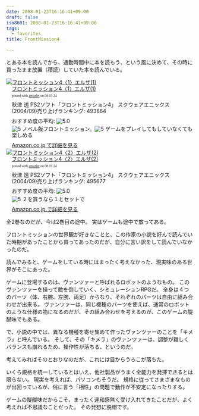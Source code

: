 ```yaml
---
date: 2008-01-23T16:16:41+09:00
draft: false
iso8601: 2008-01-23T16:16:41+09:00
tags:
  - favorites
title: FrontMission4

---
```


とある本を読んでから、通勤時間中に本を読もう、という風に決めて、その時に買ったまま放置（積読）していた本を読んでいる。

<div class="amazlet-box" style="margin-bottom:0px;">
  <div class="amazlet-image" style="float:left;"><a href="http://www.amazon.co.jp/exec/obidos/ASIN/4757512899/nqounet-22/ref=nosim/" name="amazletlink" id="amazletlink"><img src="http://images-jp.amazon.com/images/G/09/icons/books/comingsoon_books.gif" alt="フロントミッション4〈1〉エルザ(1)" style="border: none;" /></a></div>
  <div class="amazlet-info" style="float:left;margin-left:15px;line-height:120%">
    <div class="amazlet-name" style="margin-bottom:10px;line-height:120%"><a href="http://www.amazon.co.jp/exec/obidos/ASIN/4757512899/nqounet-22/ref=nosim/" name="amazletlink" id="amazletlink">フロントミッション4〈1〉エルザ(1)</a>
      <div class="amazlet-powered-date" style="font-size:7pt;margin-top:5px;font-family:verdana;line-height:120%">posted with <a href="http://app.amazlet.com/amazlet/" title="フロントミッション4〈1〉エルザ(1)">amazlet</a> on 08.01.24</div>
    </div>
    <div class="amazlet-detail">秋津 透 PS2ソフト「フロントミッション4」 スクウェアエニックス (2004/09)売り上げランキング: 493884</div>
    <div class="amazlet-review" style="margin-top:10px; margin-bottom:10px">
      <div class="amazlet-review-average" style="margin-bottom:5px">おすすめ度の平均: <img src="http://images-jp.amazon.com/images/G/09/x-locale/common/customer-reviews/stars-5-0.gif" alt="5.0" /></div><img src="http://images-jp.amazon.com/images/G/09/x-locale/common/customer-reviews/stars-5-0.gif" alt="5" /> ノベル版フロントミッション。<img src="http://images-jp.amazon.com/images/G/09/x-locale/common/customer-reviews/stars-5-0.gif" alt="5" /> ゲームをプレイしてもしていなくても楽しめる
    </div>
    <div class="amazlet-link" style="margin-top: 5px"><a href="http://www.amazon.co.jp/exec/obidos/ASIN/4757512899/nqounet-22/ref=nosim/" name="amazletlink" id="amazletlink">Amazon.co.jp で詳細を見る</a></div>
  </div>
  <div class="amazlet-footer" style="clear: left"></div>
</div>

<div class="amazlet-box" style="margin-bottom:0px;">
  <div class="amazlet-image" style="float:left;"><a href="http://www.amazon.co.jp/exec/obidos/ASIN/4757512902/nqounet-22/ref=nosim/" name="amazletlink" id="amazletlink"><img src="http://images-jp.amazon.com/images/G/09/icons/books/comingsoon_books.gif" alt="フロントミッション4〈2〉エルザ(2)" style="border: none;" /></a></div>
  <div class="amazlet-info" style="float:left;margin-left:15px;line-height:120%">
    <div class="amazlet-name" style="margin-bottom:10px;line-height:120%"><a href="http://www.amazon.co.jp/exec/obidos/ASIN/4757512902/nqounet-22/ref=nosim/" name="amazletlink" id="amazletlink">フロントミッション4〈2〉エルザ(2)</a>
      <div class="amazlet-powered-date" style="font-size:7pt;margin-top:5px;font-family:verdana;line-height:120%">posted with <a href="http://app.amazlet.com/amazlet/" title="フロントミッション4〈2〉エルザ(2)">amazlet</a> on 08.01.24</div>
    </div>
    <div class="amazlet-detail">秋津 透 PS2ソフト「フロントミッション4」 スクウェアエニックス (2004/09)売り上げランキング: 495677</div>
    <div class="amazlet-review" style="margin-top:10px; margin-bottom:10px">
      <div class="amazlet-review-average" style="margin-bottom:5px">おすすめ度の平均: <img src="http://images-jp.amazon.com/images/G/09/x-locale/common/customer-reviews/stars-5-0.gif" alt="5.0" /></div><img src="http://images-jp.amazon.com/images/G/09/x-locale/common/customer-reviews/stars-5-0.gif" alt="5" /> ２を買うなら１とセットで
    </div>
    <div class="amazlet-link" style="margin-top: 5px"><a href="http://www.amazon.co.jp/exec/obidos/ASIN/4757512902/nqounet-22/ref=nosim/" name="amazletlink" id="amazletlink">Amazon.co.jp で詳細を見る</a></div>
  </div>
  <div class="amazlet-footer" style="clear: left"></div>
</div>


全2巻なのだが、今は2巻目の途中。
実はゲームも途中で放ってある。

フロントミッションの世界観が好きなことと、この作家の小説を好んで読んでいた時期があったことから買ってあったのだが、自分に言い訳をして読んでいなかったのだ。

読んでみると、ゲームをしている時にはまったく考えなかった、現実味のある世界がそこにあった。

ゲームに登場するのは、ヴァンツァーと呼ばれるロボットのようなもの。
このヴァンツァーを操って敵を倒していく、シミュレーションRPGだ。
全身は４つのパーツ（体、右腕、左腕、両足）からなり、それぞれのパーツは自由に組み合わせが出来る。
ヴァンツァーは、同じ機種のパーツを使えば、通常のロボットのような仕様の物になるのだが、その組み合わせを考えるのが、このゲームの醍醐味でもある。

で、小説の中では、異なる機種を寄せ集めて作ったヴァンツァーのことを「キメラ」と呼んでいる。
そして、その「キメラ」のヴァンツァーは、調整が難しくバランスも崩れるため、操作性が落ちる、というのだ。

考えてみればそのとおりなのだが、これには目からうろこが落ちた。

いくら規格を統一しているとはいえ、他社製品がうまく全能力を発揮できるとは限らない。
現実を考えれば、パソコンもそうだ。
規格に従ってさまざまなものが出回っているが、俗に言う「相性」の問題で動作が不安定になったりする。

ゲームの醍醐味だからこそ、まったく違和感無く受け入れてきたことだが、よく考えれば不思議なことだった。
その発想に脱帽です。
